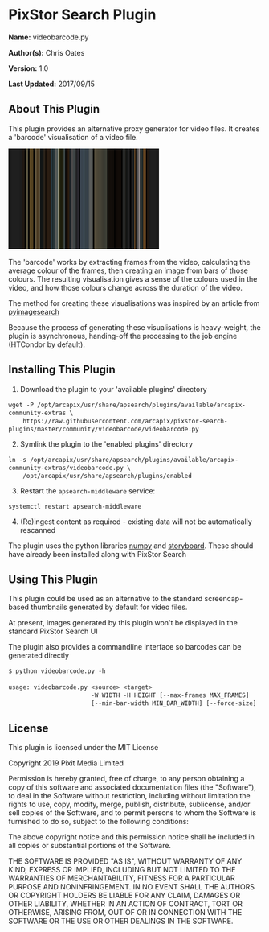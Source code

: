 # PixStor Search Plugin

**Name:** videobarcode.py

**Author(s):** Chris Oates

**Version:** 1.0

**Last Updated:** 2017/09/15

## About This Plugin

This plugin provides an alternative proxy generator for video files. It creates a 'barcode' visualisation of a video file.

![Example Barcode](example_barcode.png "Example Barcode")

The 'barcode' works by extracting frames from the video, calculating the average colour of the frames, then creating an image from bars of those colours.
The resulting visualisation gives a sense of the colours used in the video, and how those colours change across the duration of the video.

The method for creating these visualisations was inspired by an article from [pyimagesearch](http://www.pyimagesearch.com/2017/01/16/generating-movie-barcodes-with-opencv-and-python/)

Because the process of generating these visualisations is heavy-weight, the plugin is asynchronous, handing-off the processing to the job engine (HTCondor by default).


## Installing This Plugin

1. Download the plugin to your 'available plugins' directory

``` shell
wget -P /opt/arcapix/usr/share/apsearch/plugins/available/arcapix-community-extras \
    https://raw.githubusercontent.com/arcapix/pixstor-search-plugins/master/community/videobarcode/videobarcode.py
```

2. Symlink the plugin to the 'enabled plugins' directory

``` shell
ln -s /opt/arcapix/usr/share/apsearch/plugins/available/arcapix-community-extras/videobarcode.py \
    /opt/arcapix/usr/share/apsearch/plugins/enabled
```

3. Restart the `apsearch-middleware` service:

``` shell
systemctl restart apsearch-middleware
```

4. (Re)ingest content as required - existing data will not be automatically rescanned


The plugin uses the python libraries [numpy](http://www.numpy.org/) and [storyboard](https://github.com/zmwangx/storyboard).
These should have already been installed along with PixStor Search


## Using This Plugin

This plugin could be used as an alternative to the standard screencap-based thumbnails generated by default for video files.

At present, images generated by this plugin won't be displayed in the standard PixStor Search UI


The plugin also provides a commandline interface so barcodes can be generated directly

```
$ python videobarcode.py -h

usage: videobarcode.py <source> <target>
                       -W WIDTH -H HEIGHT [--max-frames MAX_FRAMES]
                       [--min-bar-width MIN_BAR_WIDTH] [--force-size]
```


## License

This plugin is licensed under the MIT License

Copyright 2019 Pixit Media Limited

Permission is hereby granted, free of charge, to any person obtaining a copy of this software and associated documentation files (the "Software"), to deal in the Software without restriction, including without limitation the rights to use, copy, modify, merge, publish, distribute, sublicense, and/or sell copies of the Software, and to permit persons to whom the Software is furnished to do so, subject to the following conditions:

The above copyright notice and this permission notice shall be included in all copies or substantial portions of the Software.

THE SOFTWARE IS PROVIDED "AS IS", WITHOUT WARRANTY OF ANY KIND, EXPRESS OR IMPLIED, INCLUDING BUT NOT LIMITED TO THE WARRANTIES OF MERCHANTABILITY, FITNESS FOR A PARTICULAR PURPOSE AND NONINFRINGEMENT. IN NO EVENT SHALL THE AUTHORS OR COPYRIGHT HOLDERS BE LIABLE FOR ANY CLAIM, DAMAGES OR OTHER LIABILITY, WHETHER IN AN ACTION OF CONTRACT, TORT OR OTHERWISE, ARISING FROM, OUT OF OR IN CONNECTION WITH THE SOFTWARE OR THE USE OR OTHER DEALINGS IN THE SOFTWARE.
